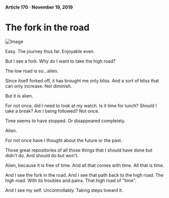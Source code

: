 #### Article 170 · November 19, 2019

# The fork in the road

![Image](https://cdn-images-1.medium.com/max/800/1*dY8gCMSnGzyHvBd5FHwcQA.jpeg)

Easy. The journey thus far. Enjoyable even.

But I see a fork. Why do I want to take the high road?

The low road is so...alien.

Since itself forked off, it has brought me only bliss. And a sort of bliss that can only increase. Not diminish.

But it is alien.

For not once, did I need to look at my watch. Is it time for lunch? Should I take a break? Am I being followed? Not once.

Time seems to have stopped. Or disappeared completely.

Alien.

For not once have I thought about the future or the past.

Those great repositories of all those things that I should have done but didn't do. And should do but won't.

Alien, because it is free of time. And all that comes with time. All that is time.

And I see the fork in the road. And I see that path back to the high road. The high road. With its troubles and pains. That high road of "time".

And I see my self. Uncontrollably. Taking steps toward it.